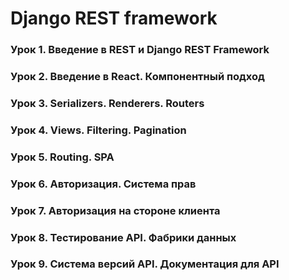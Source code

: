 # Django REST framework
### Урок 1. Введение в REST и Django REST Framework
### Урок 2. Введение в React. Компонентный подход
### Урок 3. Serializers. Renderers. Routers
### Урок 4. Views. Filtering. Pagination
### Урок 5. Routing. SPA
### Урок 6. Авторизация. Система прав
### Урок 7. Авторизация на стороне клиента
### Урок 8. Тестирование API. Фабрики данных
### Урок 9. Система версий API. Документация для API